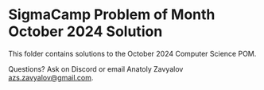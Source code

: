 # SigmaCamp Problem of Month October 2024 Solution

This folder contains solutions to the October 2024 Computer Science POM.

Questions? Ask on Discord or email Anatoly Zavyalov <azs.zavyalov@gmail.com>.